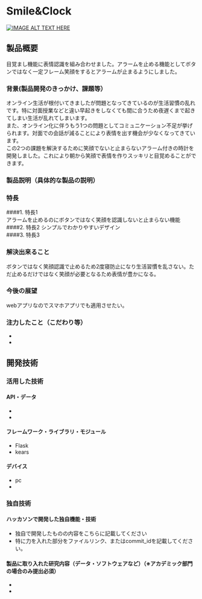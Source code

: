 # Smile&Clock

[![IMAGE ALT TEXT HERE](https://jphacks.com/wp-content/uploads/2021/07/JPHACKS2021_ogp.jpg)](https://www.youtube.com/watch?v=LUPQFB4QyVo)

## 製品概要
目覚まし機能に表情認識を組み合わせました。アラームを止める機能としてボタンではなく一定フレーム笑顔をするとアラームが止まるようにしました。
### 背景(製品開発のきっかけ、課題等）
オンライン生活が根付いてきましたが問題となってきているのが生活習慣の乱れです。特に対面授業などと違い早起きをしなくても間に合うため夜遅くまで起きてしまい生活が乱れてしまいます。  
また、オンライン化に伴うもう1つの問題としてコミュニケーション不足が挙げられます。対面での会話が減ることにより表情を出す機会が少なくなってきています。  
この2つの課題を解決するために笑顔でないと止まらないアラーム付きの時計を開発しました。これにより朝から笑顔で表情を作りスッキリと目覚めることができます。
### 製品説明（具体的な製品の説明）
### 特長
####1. 特長1  
アラームを止めるのにボタンではなく笑顔を認識しないと止まらない機能  
####2. 特長2
シンプルでわかりやすいデザイン  
####3. 特長3

### 解決出来ること
ボタンではなく笑顔認識で止めるため2度寝防止になり生活習慣を乱さない。ただ止めるだけではなく笑顔が必要となるため表情が豊かになる。
### 今後の展望
webアプリなのでスマホアプリでも適用させたい。
### 注力したこと（こだわり等）
* 
* 

## 開発技術
### 活用した技術
#### API・データ
* 
* 

#### フレームワーク・ライブラリ・モジュール
* Flask
* kears

#### デバイス
* pc
* 

### 独自技術
#### ハッカソンで開発した独自機能・技術
* 独自で開発したものの内容をこちらに記載してください
* 特に力を入れた部分をファイルリンク、またはcommit_idを記載してください。

#### 製品に取り入れた研究内容（データ・ソフトウェアなど）（※アカデミック部門の場合のみ提出必須）
* 
* 
